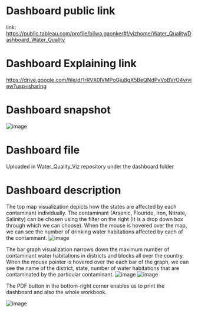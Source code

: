 # Dashboard public link

link: https://public.tableau.com/profile/bilwa.gaonker#!/vizhome/Water_Quality/Dashboard_Water_Quality

# Dashboard Explaining link

https://drive.google.com/file/d/1rRVX0IVMPoGju8gX5BeQNdPvVoBVrO4v/view?usp=sharing


# Dashboard snapshot
![image](https://user-images.githubusercontent.com/57268153/116238983-b8ea9a80-a77f-11eb-85fb-1d9704d3f800.png)


# Dashboard file
Uploaded in Water_Quality_Viz repository under the dashboard folder

# Dashboard description

The top map visualization depicts how the states are affected by each contaminant individually. The contaminant (Arsenic, Flouride, Iron, Nitrate, Salinity) can be chosen using the filter on the right (It is a drop down box through which we can choose). When the mouse is hovered over the map, we can see the number of drinking water habitations affected by each of the contaminant.
![image](https://user-images.githubusercontent.com/57268153/116239015-c56ef300-a77f-11eb-9769-73cafbcc799d.png)



The bar graph visualization narrows down the maximum number of contaminant water habitations in districts and blocks all over the country. When the mouse pointer is hovered over the each bar of the graph, we can see the name of the district, state, number of water habitations that are contaminated by the particular contaminant. 
![image](https://user-images.githubusercontent.com/57268153/116239057-d3bd0f00-a77f-11eb-90be-fd761fae2c88.png)
![image](https://user-images.githubusercontent.com/57268153/116239199-ffd89000-a77f-11eb-932e-8b0a443f36db.png)

The PDF button in the bottom-right corner enables us to print the dashboard and also the whole workbook.

![image](https://user-images.githubusercontent.com/57268153/116239299-1da5f500-a780-11eb-97d3-86960393087d.png)




